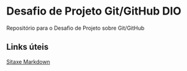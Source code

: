 # Desafio de Projeto Git/GitHub DIO
Repositório para o Desafio de Projeto sobre Git/GitHub

## Links úteis
[Sitaxe Markdown](https://www.markdownguide.org/basic-syntax/)
